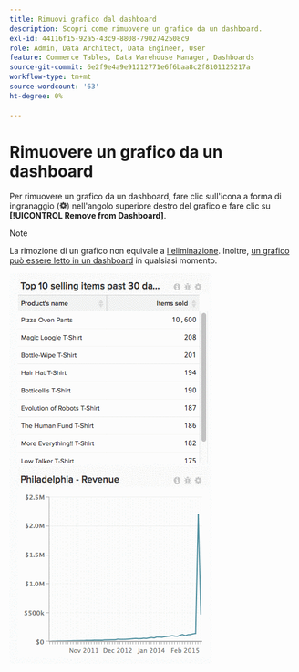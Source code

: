 ```yaml
---
title: Rimuovi grafico dal dashboard
description: Scopri come rimuovere un grafico da un dashboard.
exl-id: 44116f15-92a5-43c9-8808-7902742508c9
role: Admin, Data Architect, Data Engineer, User
feature: Commerce Tables, Data Warehouse Manager, Dashboards
source-git-commit: 6e2f9e4a9e91212771e6f6baa8c2f8101125217a
workflow-type: tm+mt
source-wordcount: '63'
ht-degree: 0%

---
```


# Rimuovere un grafico da un dashboard

Per rimuovere un grafico da un dashboard, fare clic sull&#39;icona a forma di ingranaggio (![](../../assets/gear-icon.png)) nell&#39;angolo superiore destro del grafico e fare clic su **[!UICONTROL Remove from Dashboard]**.

>[!NOTE]
>
>La rimozione di un grafico non equivale a [l&#39;eliminazione](../../data-user/dashboards/delete-chart.md). Inoltre, [un grafico può essere letto in un dashboard](../../data-user/dashboards/add-charts-dashboard.md) in qualsiasi momento.

![rimuovi grafico](../../assets/Removing_Charts_from_Dashboards.gif)
